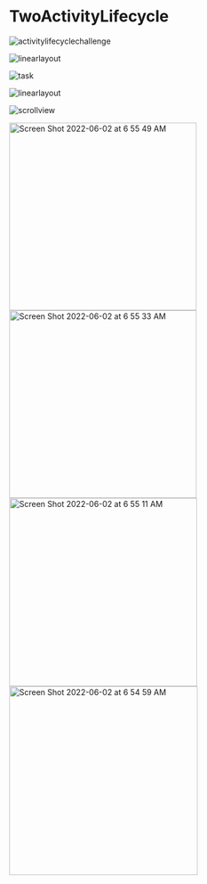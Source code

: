 
# TwoActivityLifecycle
![activitylifecyclechallenge](https://user-images.githubusercontent.com/50479152/161800748-df9bbd5e-64e1-4146-ad35-285bb5e48d3d.gif)

![linearlayout](https://user-images.githubusercontent.com/50479152/171525553-b8445bba-da2b-4c3d-8799-033fec67731f.gif)

![task](https://user-images.githubusercontent.com/50479152/171525596-4ed3f8ce-d7fa-4fa3-bc7f-a9e57ec34516.gif)

![linearlayout](https://user-images.githubusercontent.com/50479152/171525802-7aa45a0b-f374-4aed-a09e-ae1b6a50f1e0.gif)



![scrollview](https://user-images.githubusercontent.com/50479152/171525866-3c5d2616-4eca-4d43-9943-96c6982137ca.gif)


<img width="337" alt="Screen Shot 2022-06-02 at 6 55 49 AM" src="https://user-images.githubusercontent.com/50479152/171526720-9762bf4e-47f0-4cb4-b723-0474ba9e5e82.png">
<img width="337" alt="Screen Shot 2022-06-02 at 6 55 33 AM" src="https://user-images.githubusercontent.com/50479152/171526732-1e61e5b9-d91f-4bba-bfbf-3cf19c789513.png">
<img width="338" alt="Screen Shot 2022-06-02 at 6 55 11 AM" src="https://user-images.githubusercontent.com/50479152/171526789-d8dd4f8c-a960-41fe-8310-0c53ee7a0e45.png">
<img width="339" alt="Screen Shot 2022-06-02 at 6 54 59 AM" src="https://user-images.githubusercontent.com/50479152/171526816-ca5de159-c0ca-482d-9214-3408dd32a6cf.png">
